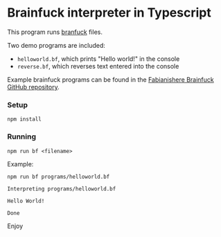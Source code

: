 # Brainfuck interpreter in Typescript

This program runs [branfuck](https://en.wikipedia.org/wiki/Brainfuck) files.

Two demo programs are included:

- `helloworld.bf`, which prints "Hello world!" in the console
- `reverse.bf`, which reverses text entered into the console

Example brainfuck programs can be found in the [Fabianishere Brainfuck GitHub repository](https://github.com/fabianishere/brainfuck).

### Setup

```
npm install
```

### Running

```
npm run bf <filename>
```

Example:

```
npm run bf programs/helloworld.bf

Interpreting programs/helloworld.bf

Hello World!

Done
```

Enjoy
